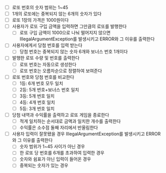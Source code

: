 - [ ] 로또 번호의 숫자 범위는 1~45
- [ ] 1개의 로또에는 중복되지 않는 6개의 숫자가 있다
- [ ] 로또 1장의 가격은 1000원이다
- [ ] 사용자가 로또 구입 금액을 입력하면 그만큼의 로또를 발행한다
    - [ ] 로또 구입 금액이 1000으로 나눠 떨어지지 않으면 IllegalArgumentException를 발생시키고 
ERROR와 그 이유를 출력한다
- [ ] 사용자에게서 당첨 번호를 입력 받는다
    - [ ] 당첨 번호는 중복되지 않는 숫자 6개와 보너스 번호 1개이다
- [ ] 발행한 로또 수량 및 번호를 출력한다 
    - [ ] 로또 번호는 자동으로 생성한다
    - [ ] 로또 번호는 오름차순으로 정렬하여 보여준다
- [ ] 로또 번호와 당첨 번호를 비교한다
    - [ ] 1등: 6개 번호 모두 일치
    - [ ] 2등: 5개 번호+보너스 번호 일치
    - [ ] 3등: 5개 번호 일치
    - [ ] 4등: 4개 번호 일치
    - [ ] 5등: 3개 번호 일치
- [ ] 당첨 내역과 수익률을 출력하고 로또 게임을 종료한다
    - [ ] 적게 일치하는 순서대로 금액과 일치한 개수를 출력한다
    - [ ] 수익률은 소수점 둘째 자리에서 반올림한다
- [ ] 사용자 입력이 잘못됐을 경우 IllegalArgumentException를 발생시키고
ERROR와 그 이유를 출력한다
    - [ ] 숫자 범위가 1~45 사이가 아닌 경우
    - [ ] 한 로또 당 번호를 6개를 초과하여 입력한 경우
    - [ ] 숫자와 쉼표가 아닌 입력이 들어온 경우
    - [ ] 중복되는 숫자가 있는 경우